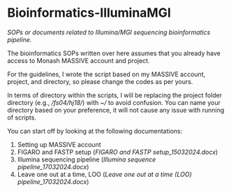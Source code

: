# Bioinformatics-IlluminaMGI
_SOPs or documents related to Illumina/MGI sequencing bioinformatics pipeline._

The bioinformatics SOPs written over here assumes that you already have access to Monash MASSIVE account and project.

For the guidelines, I wrote the script based on my MASSIVE account, project, and directory, so please change the codes as per yours.

In terms of directory within the scripts, I will be replacing the project folder directory (e.g., _/fs04/hj18/_) with _~/_ to avoid confusion. You can name your directory based on your preference, it will not cause any issue with running of scripts.

You can start off by looking at the following documentations:
1) Setting up MASSIVE account
2) FIGARO and FASTP setup (_FIGARO and FASTP setup_15032024.docx_)
3) Illumina sequencing pipeline (_Illumina sequence pipeline_17032024.docx_)
4) Leave one out at a time, LOO (_Leave one out at a time (LOO) pipeline_17032024.docx_)
